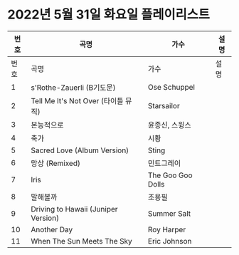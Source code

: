 # 2022년 5월 31일 화요일 플레이리스트

| 번호 | 곡명 | 가수 | 설명 |
|------|------|------|------|
| 번호 | 곡명 | 가수 | 설명 |
| 1 | s'Rothe-Zauerli (B기도문) | Ose Schuppel |  |
| 2 | Tell Me It's Not Over (타이틀 뮤직) | Starsailor |  |
| 3 | 본능적으로 | 윤종신, 스윙스 |  |
| 4 | 축가 | 시황 |  |
| 5 | Sacred Love (Album Version) | Sting |  |
| 6 | 망상 (Remixed) | 민트그레이 |  |
| 7 | Iris | The Goo Goo Dolls |  |
| 8 | 말해볼까 | 조용필 |  |
| 9 | Driving to Hawaii (Juniper Version) | Summer Salt |  |
| 10 | Another Day | Roy Harper |  |
| 11 | When The Sun Meets The Sky | Eric Johnson |  |
